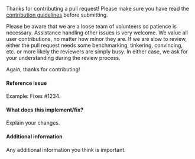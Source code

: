 Thanks for contributing a pull request! Please make sure you have read the
[contribution guidelines](https://mne.tools/dev/install/contributing.html)
before submitting.

Please be aware that we are a loose team of volunteers so patience is
necessary. Assistance handling other issues is very welcome. We value all user
contributions, no matter how minor they are. If we are slow to review, either
the pull request needs some benchmarking, tinkering, convincing, etc. or more
likely the reviewers are simply busy. In either case, we ask for your
understanding during the review process.

Again, thanks for contributing!

#### Reference issue

Example: Fixes #1234.

#### What does this implement/fix?

Explain your changes.

#### Additional information

Any additional information you think is important.
